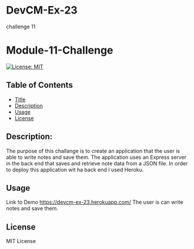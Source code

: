 # DevCM-Ex-23
challenge 11
# Module-11-Challenge

[![License: MIT](https://img.shields.io/badge/License-MIT-yellow.svg)](https://opensource.org/licenses/MIT)

  ## Table of Contents
  - [Title](#title)
  - [Description](#description)
  - [Usage](#usage)
  - [License](#license)
  
  ## Description:
  The purpose of this challange is to create an application that the user is able to write notes and save them. The application uses an Express server in the back end that saves and retrieve note data from a JSON file. In order to deploy this application wit ha back end I used Heroku.
  
  ##

  ## Usage
  Link to Demo
  https://devcm-ex-23.herokuapp.com/
  The user is can write notes and save them. 

  
  ## License
  MIT License
